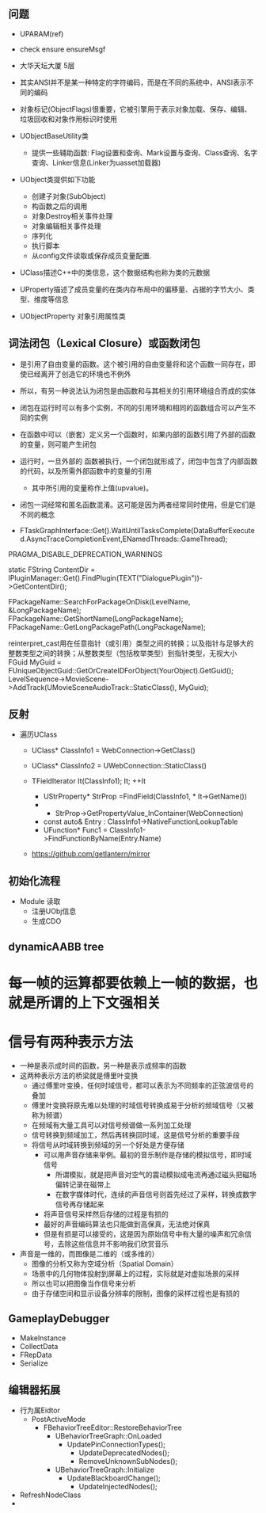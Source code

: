 ## 问题
- UPARAM(ref)
- check ensure ensureMsgf
- 大华天坛大厦 5层

- 其实ANSI并不是某一种特定的字符编码，而是在不同的系统中，ANSI表示不同的编码
- 对象标记(ObjectFlags)很重要，它被引擎用于表示对象加载、保存、编辑、垃圾回收和对象作用标识时使用
- UObjectBaseUtility类
  - 提供一些辅助函数: Flag设置和查询、Mark设置与查询、Class查询、名字查询、Linker信息(Linker为uasset加载器)
- UObject类提供如下功能
  - 创建子对象(SubObject)
  - 构函数之后的调用
  - 对象Destroy相关事件处理
  - 对象编辑相关事件处理
  - 序列化
  - 执行脚本
  - 从config文件读取或保存成员变量配置.

- UClass描述C++中的类信息，这个数据结构也称为类的元数据
- UProperty描述了成员变量的在类内存布局中的偏移量、占据的字节大小、类型、维度等信息
- UObjectProperty 对象引用属性类




## 词法闭包（Lexical Closure）或函数闭包
- 是引用了自由变量的函数。这个被引用的自由变量将和这个函数一同存在，即使已经离开了创造它的环境也不例外
- 所以，有另一种说法认为闭包是由函数和与其相关的引用环境组合而成的实体
- 闭包在运行时可以有多个实例，不同的引用环境和相同的函数组合可以产生不同的实例
- 在函数中可以（嵌套）定义另一个函数时，如果内部的函数引用了外部的函数的变量，则可能产生闭包
- 运行时，一旦外部的 函数被执行，一个闭包就形成了，闭包中包含了内部函数的代码，以及所需外部函数中的变量的引用
  - 其中所引用的变量称作上值(upvalue)。
- 闭包一词经常和匿名函数混淆。这可能是因为两者经常同时使用，但是它们是不同的概念


- FTaskGraphInterface::Get().WaitUntilTasksComplete(DataBufferExecuted.AsyncTraceCompletionEvent,ENamedThreads::GameThread);

PRAGMA_DISABLE_DEPRECATION_WARNINGS

static FString ContentDir = IPluginManager::Get().FindPlugin(TEXT("DialoguePlugin"))->GetContentDir();

FPackageName::SearchForPackageOnDisk(LevelName, &LongPackageName);
FPackageName::GetShortName(LongPackageName);
FPackageName::GetLongPackagePath(LongPackageName);

reinterpret_cast用在任意指针（或引用）类型之间的转换；以及指针与足够大的整数类型之间的转换；从整数类型（包括枚举类型）到指针类型，无视大小
FGuid MyGuid  = FUniqueObjectGuid::GetOrCreateIDForObject(YourObject).GetGuid();
LevelSequence->MovieScene->AddTrack(UMovieSceneAudioTrack::StaticClass(), MyGuid);
## 反射
- 遍历UClass
  - UClass* ClassInfo1 = WebConnection->GetClass()
  - UClass* ClassInfo2 = UWebConnection::StaticClass()

  - TFieldIterator<UProperty> It(ClassInfo1); It; ++It
    - UStrProperty* StrProp =FindField<UStrProperty>(ClassInfo1, * It->GetName())
    - * StrProp->GetPropertyValue_InContainer(WebConnection)
    - const auto& Entry : ClassInfo1->NativeFunctionLookupTable
    - UFunction* Func1 = ClassInfo1->FindFunctionByName(Entry.Name)
  - https://github.com/getlantern/mirror
## 初始化流程
- Module 读取
  - 注册UObj信息
  - 生成CDO

## dynamicAABB tree

# 每一帧的运算都要依赖上一帧的数据，也就是所谓的上下文强相关

# 信号有两种表示方法
- 一种是表示成时间的函数，另一种是表示成频率的函数
- 这两种表示方法的桥梁就是傅里叶变换
  - 通过傅里叶变换，任何时域信号，都可以表示为不同频率的正弦波信号的叠加
  - 傅里叶变换将原先难以处理的时域信号转换成易于分析的频域信号（又被称为频谱）
  - 在频域有大量工具可以对信号频谱做一系列加工处理
  - 信号转换到频域加工，然后再转换回时域，这是信号分析的重要手段
  - 将信号从时域转换到频域的另一个好处是方便存储
    - 可以用声音存储来举例。最初的音乐制作是存储的模拟信号，即时域信号
      - 所谓模拟，就是把声音对空气的震动模拟成电流再通过磁头把磁场偏转记录在磁带上
      - 在数字媒体时代，连续的声音信号则首先经过了采样，转换成数字信号再存储起来
    - 将声音信号采样然后存储的过程是有损的
    - 最好的声音编码算法也只能做到高保真，无法绝对保真
    - 但是有损是可以接受的，这是因为原始信号中有大量的噪声和冗余信号，去除这些信息并不影响我们欣赏音乐
- 声音是一维的，而图像是二维的（或多维的）
  - 图像的分析又称为空域分析（Spatial Domain）
  - 场景中的几何物体投射到屏幕上的过程，实际就是对虚拟场景的采样
  - 所以也可以把图像当作信号来分析
  - 由于存储空间和显示设备分辨率的限制，图像的采样过程也是有损的



## GameplayDebugger
- MakeInstance
- CollectData
- FRepData
- Serialize


## 编辑器拓展
- 行为属Eidtor
  - PostActiveMode
    - FBehaviorTreeEditor::RestoreBehaviorTree
      - UBehaviorTreeGraph::OnLoaded
        - UpdatePinConnectionTypes();
	      - UpdateDeprecatedNodes();
	      - RemoveUnknownSubNodes();
      - UBehaviorTreeGraph::Initialize
        - UpdateBlackboardChange();
	      - UpdateInjectedNodes();
- RefreshNodeClass
-
